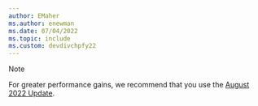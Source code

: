 ```yaml
---
author: EMaher
ms.author: enewman
ms.date: 07/04/2022
ms.topic: include
ms.custom: devdivchpfy22
---
```


> [!NOTE]
> For greater performance gains, we recommend that you use the [August 2022 Update](../lab-services-whats-new.md).
